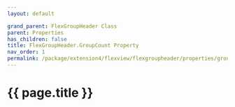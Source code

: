 ```yaml
---
layout: default

grand_parent: FlexGroupHeader Class
parent: Properties
has_children: false
title: FlexGroupHeader.GroupCount Property
nav_order: 1
permalink: /package/extension4/flexview/flexgroupheader/properties/groupcount
---
```

# {{ page.title }}